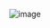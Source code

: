![image](https://user-images.githubusercontent.com/121858395/213835429-0ce85e27-db29-4303-9c1c-c5328024d348.png)
